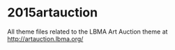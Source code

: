 # 2015artauction
All theme files related to the LBMA Art Auction theme at http://artauction.lbma.org/
